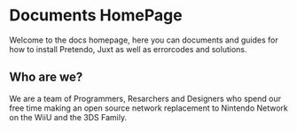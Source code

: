 

# Documents HomePage
Welcome to the docs homepage, here you can documents and guides for how to install Pretendo, Juxt as well as errorcodes and solutions.

## Who are we?
We are a team of Programmers, Resarchers and Designers who spend our free time making an open source network replacement to Nintendo Network on the WiiU and the 3DS Family.
